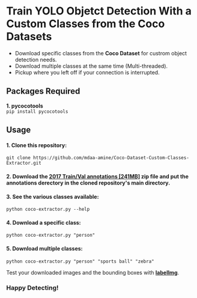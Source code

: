 

# Train YOLO Objetct Detection With a Custom Classes from the Coco Datasets

- Download specific classes from the **Coco Dataset** for custrom object detection needs.
- Download multiple classes at the same time (Multi-threaded).
- Pickup where you left off if your connection is interrupted.

## Packages Required
**1. pycocotools**  
`pip install pycocotools`

## Usage
#### 1. Clone this repository:  
`git clone https://github.com/mdaa-amine/Coco-Dataset-Custom-Classes-Extractor.git`
#### 2. Download the **[2017 Train/Val annotations \[241MB\]](https://cocodataset.org/#download)** zip file and put the **annotations derectory** in the cloned repository's main directory.
#### 3. See the various classes available:  
`python coco-extractor.py --help` 
#### 4. Download a specific class:  
`python coco-extractor.py "person"`
#### 5. Download multiple classes:  
`python coco-extractor.py "person" "sports ball" "zebra"`

Test your downloaded images and the bounding boxes with **[  labelImg](https://github.com/tzutalin/labelImg)**.

### Happy Detecting!
